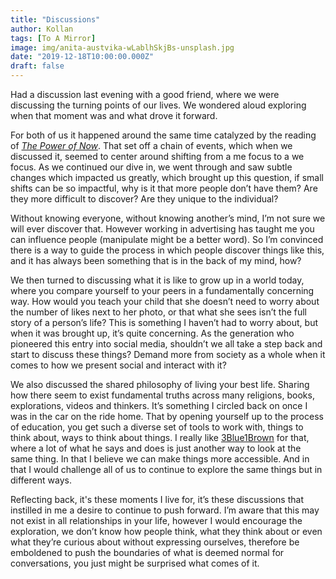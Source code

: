 ```yaml
---
title: "Discussions"
author: Kollan
tags: [To A Mirror]
image: img/anita-austvika-wLablhSkjBs-unsplash.jpg
date: "2019-12-18T10:00:00.000Z"
draft: false
---
```


Had a discussion last evening with a good friend, where we were discussing the turning points of our lives. We wondered aloud exploring when that moment was and what drove it forward.

For both of us it happened around the same time catalyzed by the reading of _[The Power of Now](https://www.amazon.com/Power-Now-Guide-Spiritual-Enlightenment/dp/1577314808/)_. That set off a chain of events, which when we discussed it, seemed to center around shifting from a me focus to a we focus. As we continued our dive in, we went through and saw subtle changes which impacted us greatly, which brought up this question, if small shifts can be so impactful, why is it that more people don’t have them? Are they more difficult to discover? Are they unique to the individual?

Without knowing everyone, without knowing another’s mind, I’m not sure we will ever discover that. However working in advertising has taught me you can influence people (manipulate might be a better word). So I’m convinced there is a way to guide the process in which people discover things like this, and it has always been something that is in the back of my mind, how?

We then turned to discussing what it is like to grow up in a world today, where you compare yourself to your peers in a fundamentally concerning way. How would you teach your child that she doesn’t need to worry about the number of likes next to her photo, or that what she sees isn’t the full story of a person’s life? This is something I haven’t had to worry about, but when it was brought up, it’s quite concerning. As the generation who pioneered this entry into social media, shouldn’t we all take a step back and start to discuss these things? Demand more from society as a whole when it comes to how we present social and interact with it?

We also discussed the shared philosophy of living your best life. Sharing how there seem to exist fundamental truths across many religions, books, explorations, videos and thinkers. It’s something I circled back on once I was in the car on the ride home. That by opening yourself up to the process of education, you get such a diverse set of tools to work with, things to think about, ways to think about things. I really like [3Blue1Brown](https://www.youtube.com/channel/UCYO_jab_esuFRV4b17AJtAw) for that, where a lot of what he says and does is just another way to look at the same thing. In that I believe we can make things more accessible. And in that I would challenge all of us to continue to explore the same things but in different ways.

Reflecting back, it's these moments I live for, it’s these discussions that instilled in me a desire to continue to push forward. I’m aware that this may not exist in all relationships in your life, however I would encourage the exploration, we don’t know how people think, what they think about or even what they’re curious about without expressing ourselves, therefore be emboldened to push the boundaries of what is deemed normal for conversations, you just might be surprised what comes of it.
